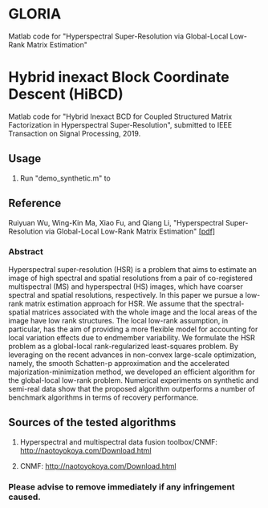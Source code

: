 # GLORIA
Matlab code for "Hyperspectral Super-Resolution via Global-Local Low-Rank Matrix Estimation"

# Hybrid inexact Block Coordinate Descent (HiBCD)
Matlab code for "Hybrid Inexact BCD for Coupled Structured Matrix Factorization in Hyperspectral Super-Resolution", submitted to IEEE Transaction on Signal Processing, 2019.

## Usage
1. Run "demo_synthetic.m" to 

## Reference
Ruiyuan Wu, Wing-Kin Ma, Xiao Fu, and Qiang Li, "Hyperspectral Super-Resolution via Global-Local Low-Rank Matrix Estimation" [[pdf]](https://arxiv.org/pdf/1907.01149.pdf)

### Abstract
Hyperspectral super-resolution (HSR) is a problem that aims to estimate an image of high spectral and spatial resolutions from a pair of co-registered multispectral (MS) and hyperspectral (HS) images, which have coarser spectral and spatial resolutions, respectively. In this paper we pursue a low-rank matrix estimation approach for HSR. We assume that the spectral-spatial matrices associated with the whole image and the local areas of the image have low rank structures. The local low-rank assumption, in particular, has the aim of providing a more flexible model for accounting for local variation effects due to endmember variability. We formulate the HSR problem as a global-local rank-regularized least-squares problem. By leveraging on the recent advances in non-convex large-scale optimization, namely, the smooth Schatten-p approximation and the accelerated majorization-minimization method, we developed an efficient algorithm for the global-local low-rank problem. Numerical experiments on synthetic and semi-real data show that the proposed algorithm outperforms a number of benchmark algorithms in terms of recovery performance.

## Sources of the tested algorithms
1. Hyperspectral and multispectral data fusion toolbox/CNMF: http://naotoyokoya.com/Download.html

2. CNMF: http://naotoyokoya.com/Download.html


### Please advise to remove immediately if any infringement caused.
